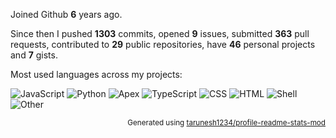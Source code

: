 Joined Github **6** years ago.

Since then I pushed **1303** commits, opened **9** issues, submitted **363** pull requests, contributed to **29** public repositories, have **46** personal projects and **7** gists. 

Most used languages across my projects:

![JavaScript](https://img.shields.io/static/v1?style=flat-square&label=%E2%A0%80&color=555&labelColor=%23f1e05a&message=JavaScript%EF%B8%B138.9%25)
![Python](https://img.shields.io/static/v1?style=flat-square&label=%E2%A0%80&color=555&labelColor=%233572A5&message=Python%EF%B8%B126.4%25)
![Apex](https://img.shields.io/static/v1?style=flat-square&label=%E2%A0%80&color=555&labelColor=%231797c0&message=Apex%EF%B8%B115.2%25)
![TypeScript](https://img.shields.io/static/v1?style=flat-square&label=%E2%A0%80&color=555&labelColor=%233178c6&message=TypeScript%EF%B8%B17.9%25)
![CSS](https://img.shields.io/static/v1?style=flat-square&label=%E2%A0%80&color=555&labelColor=%23563d7c&message=CSS%EF%B8%B12%25)
![HTML](https://img.shields.io/static/v1?style=flat-square&label=%E2%A0%80&color=555&labelColor=%23e34c26&message=HTML%EF%B8%B11.5%25)
![Shell](https://img.shields.io/static/v1?style=flat-square&label=%E2%A0%80&color=555&labelColor=%2389e051&message=Shell%EF%B8%B11.3%25)
![Other](https://img.shields.io/static/v1?style=flat-square&label=%E2%A0%80&color=555&labelColor=%23ededed&message=Other%EF%B8%B16.3%25)

<p align="right"><sub>Generated using <a href="https://github.com/marketplace/actions/profile-readme-stats-mod">tarunesh1234/profile-readme-stats-mod</a></sub></p>
